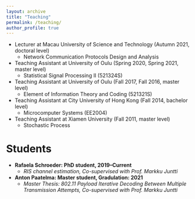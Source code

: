 ```yaml
---
layout: archive
title: "Teaching"
permalink: /teaching/
author_profile: true
---
```


* Lecturer at Macau University of Science and Technology (Autumn 2021, doctoral level)
  * Network Communication Protocols Design and Analysis
* Teaching Assistant at University of Oulu (Spring 2020, Spring 2021, master level)
  * Statistical Signal Processing II (521324S)
* Teaching Assistant at University of Oulu (Fall 2017, Fall 2016, master level)
  * Element of Information Theory and Coding (521321S)
* Teaching Assistant at City University of Hong Kong (Fall 2014, bachelor level)
  * Microcomputer Systems (EE2004)
* Teaching Assistant at Xiamen University (Fall 2011, master level)
  * Stochastic Process

Students
=====
* **Rafaela Schroeder: PhD student, 2019–Current**
  * *RIS channel estimation, Co-supervised with Prof. Markku Juntti*
* **Anton Paatelma: Master student, Gradulation: 2021**
  * *Master Thesis: 802.11 Payload Iterative Decoding Between Multiple Transmission Attempts, Co-supervised with Prof. Markku Juntti*
